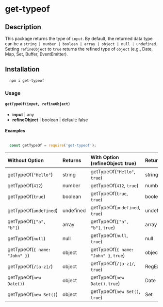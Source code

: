 # get-typeof

## Description

This package returns the type of `input`. By default, the returned data type can be a `string | number | boolean | array | object | null | undefined`. Setting `refineObject` to `true` returns the refined type of `object` (e.g., Date, Map, Set, Buffer, EventEmitter).

## Installation
```sh
  npm i get-typeof
```

### Usage

#### `getTypeOf(input, refineObject)`

  - **input** | any
  - **refineObject** | boolean | default: false

#### Examples

```js

  const getTypeOf = require('get-typeof');

```

| Without Option | Returns |  With Option (refineObject: true) | Returns |
| :--------------|:--------|:-------------|:--------|
| getTypeOf(`"Hello"`) | string | getTypeOf(`"Hello"`, `true`)| string |
| getTypeOf(`412`) | number | getTypeOf(`412`, `true`) | number |
| getTypeOf(`true`) | boolean |  getTypeOf(`true`, `true`) | boolean |
| getTypeOf(`undefined`) | undefined | getTypeOf(`undefined`, `true`)| undefined |
| getTypeOf(`["a", "b"]`) | array | getTypeOf(`["a", "b"]`, `true`)| array |
| getTypeOf(`null`) | null | getTypeOf(`null`, `true`) | null |
| getTypeOf(`{ name: "John" }`) | object | getTypeOf(`{ name: "John" }`, `true`) | object |
| getTypeOf(`/[a-z]/`) | object | getTypeOf(`/[a-z]/`, `true`) | RegExp |
| getTypeOf(`new Date()`) | object | getTypeOf(`new Date()`, `true`) | Date |
| getTypeOf(`new Set()`) | object | getTypeOf(`new Set()`, `true`) | Set |



